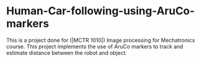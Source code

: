 # Human-Car-following-using-AruCo-markers
This is a project done for (|MCTR 1010|) Image processing for Mechatronics course. This project implements the use of AruCo markers to track and estimate distance between the robot and object. 
